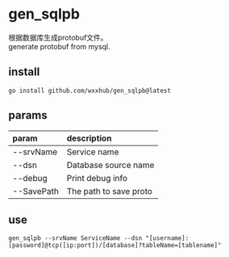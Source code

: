# gen_sqlpb
根据数据库生成protobuf文件。  
generate protobuf from mysql.  

## install
```shell
go install github.com/wxxhub/gen_sqlpb@latest
```

## params
| param      | description            |
|:-----------|:-----------------------|
| --srvName  | Service name           |
| --dsn      | Database source name   |
| --debug    | Print debug info       |
| --SavePath | The path to save proto |


## use
```shell
gen_sqlpb --srvName ServiceName --dsn "[username]:[password]@tcp([ip:port])/[database]?tableName=[tablename]" 
```